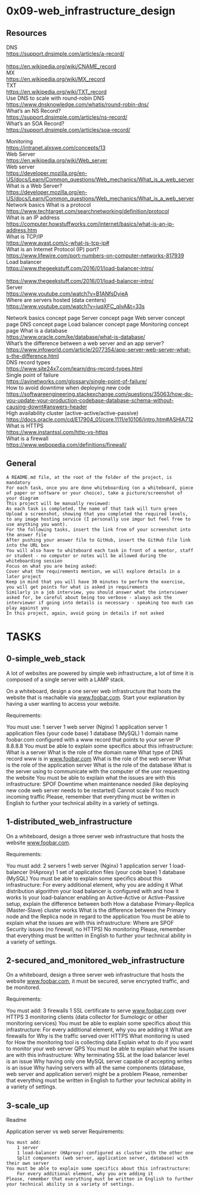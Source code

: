 # 0x09-web_infrastructure_design

## Resources

DNS <br>https://support.dnsimple.com/articles/a-record/ <br> <br>https://en.wikipedia.org/wiki/CNAME_record<br> MX<br>https://en.wikipedia.org/wiki/MX_record <br> TXT<br>https://en.wikipedia.org/wiki/TXT_record<br> Use DNS to scale with round-robin DNS<br> https://www.dnsknowledge.com/whatis/round-robin-dns/<br> What’s an NS Record?<br>https://support.dnsimple.com/articles/ns-record/<br> What’s an SOA Record?<br>https://support.dnsimple.com/articles/soa-record/<br>

Monitoring <br>https://intranet.alxswe.com/concepts/13<br>
Web Server <br>https://en.wikipedia.org/wiki/Web_server<br> Web server<br>https://developer.mozilla.org/en-US/docs/Learn/Common_questions/Web_mechanics/What_is_a_web_server<br> What is a Web Server?<br>https://developer.mozilla.org/en-US/docs/Learn/Common_questions/Web_mechanics/What_is_a_web_server<br>
Network basics 
What is a protocol<br>https://www.techtarget.com/searchnetworking/definition/protocol<br> 
What is an IP address<br>https://computer.howstuffworks.com/internet/basics/what-is-an-ip-address.htm<br> 
What is TCP/IP<br>https://www.avast.com/c-what-is-tcp-ip#<br> 
What is an Internet Protocol (IP) port?<br>https://www.lifewire.com/port-numbers-on-computer-networks-817939<br>
Load balancer <br>https://www.thegeekstuff.com/2016/01/load-balancer-intro/<br> 
<br>https://www.thegeekstuff.com/2016/01/load-balancer-intro/<br>
Server <br>https://www.youtube.com/watch?v=B1ANfsDyjeA<br>
Where are servers hosted (data centers)<br>https://www.youtube.com/watch?v=iuqXFC_qIvA&t=33s<br>


Network basics concept page
Server concept page
Web server concept page
DNS concept page
Load balancer concept page
Monitoring concept page
What is a database <br>https://www.oracle.com/ke/database/what-is-database/<br>
What’s the difference between a web server and an app server? <br>https://www.infoworld.com/article/2077354/app-server-web-server-what-s-the-difference.html<br>
DNS record types <br>https://www.site24x7.com/learn/dns-record-types.html<br>
Single point of failure <br>https://avinetworks.com/glossary/single-point-of-failure/<br>
How to avoid downtime when deploying new code <br>https://softwareengineering.stackexchange.com/questions/35063/how-do-you-update-your-production-codebase-database-schema-without-causing-downt#answers-header<br>
High availability cluster (active-active/active-passive) <br>https://docs.oracle.com/cd/E17904_01/core.1111/e10106/intro.htm#ASHIA712<br>
What is HTTPS <br>https://www.instantssl.com/http-vs-https<br>
What is a firewall <br>https://www.webopedia.com/definitions/firewall/<br>

## General
	A README.md file, at the root of the folder of the project, is mandatory
	For each task, once you are done whiteboarding (on a whiteboard, piece of paper or software or your choice), take a picture/screenshot of your diagram
	This project will be manually reviewed:
	As each task is completed, the name of that task will turn green
	Upload a screenshot, showing that you completed the required levels, to any image hosting service (I personally use imgur but feel free to use anything you want).
	For the following tasks, insert the link from of your screenshot into the answer file
	After pushing your answer file to GitHub, insert the GitHub file link into the URL box
	You will also have to whiteboard each task in front of a mentor, staff or student - no computer or notes will be allowed during the whiteboarding session
	Focus on what you are being asked:
	Cover what the requirements mention, we will explore details in a later project
	Keep in mind that you will have 30 minutes to perform the exercise, you will get points for what is asked in requirements
	Similarly in a job interview, you should answer what the interviewer asked for, be careful about being too verbose - always ask the interviewer if going into details is necessary - speaking too much can play against you
	In this project, again, avoid going in details if not asked

# TASKS
## 0-simple_web_stack

A lot of websites are powered by simple web infrastructure, a lot of time it is composed of a single server with a LAMP stack.

On a whiteboard, design a one server web infrastructure that hosts the website that is reachable via www.foobar.com. Start your explanation by having a user wanting to access your website.

Requirements:

You must use:
	1 server
	1 web server (Nginx)
	1 application server
	1 application files (your code base)
	1 database (MySQL)
	1 domain name foobar.com configured with a www record that points to your server IP 8.8.8.8
You must be able to explain some specifics about this infrastructure:
	What is a server
	What is the role of the domain name
	What type of DNS record www is in www.foobar.com
	What is the role of the web server
	What is the role of the application server
	What is the role of the database
	What is the server using to communicate with the computer of the user requesting the website
You must be able to explain what the issues are with this infrastructure:
	SPOF
	Downtime when maintenance needed (like deploying new code web server needs to be restarted)
	Cannot scale if too much incoming traffic
Please, remember that everything must be written in English to further your technical ability in a variety of settings.

## 1-distributed_web_infrastructure

On a whiteboard, design a three server web infrastructure that hosts the website www.foobar.com.

Requirements:

You must add:
	2 servers
	1 web server (Nginx)
	1 application server
	1 load-balancer (HAproxy)
	1 set of application files (your code base)
	1 database (MySQL)
You must be able to explain some specifics about this infrastructure:
	For every additional element, why you are adding it
	What distribution algorithm your load balancer is configured with and how it works
	Is your load-balancer enabling an Active-Active or Active-Passive setup, explain the difference between both
	How a database Primary-Replica (Master-Slave) cluster works
	What is the difference between the Primary node and the Replica node in regard to the application
You must be able to explain what the issues are with this infrastructure:
	Where are SPOF
	Security issues (no firewall, no HTTPS)
	No monitoring
Please, remember that everything must be written in English to further your technical ability in a variety of settings.

## 2-secured_and_monitored_web_infrastructure

On a whiteboard, design a three server web infrastructure that hosts the website www.foobar.com, it must be secured, serve encrypted traffic, and be monitored.

Requirements:

You must add:
	3 firewalls
	1 SSL certificate to serve www.foobar.com over HTTPS
	3 monitoring clients (data collector for Sumologic or other monitoring services)
You must be able to explain some specifics about this infrastructure:
	For every additional element, why you are adding it
	What are firewalls for
	Why is the traffic served over HTTPS
	What monitoring is used for
	How the monitoring tool is collecting data
	Explain what to do if you want to monitor your web server QPS
You must be able to explain what the issues are with this infrastructure:
	Why terminating SSL at the load balancer level is an issue
	Why having only one MySQL server capable of accepting writes is an issue
	Why having servers with all the same components (database, web server and application server) might be a problem
Please, remember that everything must be written in English to further your technical ability in a variety of settings.

## 3-scale_up

Readme

Application server vs web server
Requirements:

	You must add:
		1 server
		1 load-balancer (HAproxy) configured as cluster with the other one
		Split components (web server, application server, database) with their own server
	You must be able to explain some specifics about this infrastructure:
		For every additional element, why you are adding it
	Please, remember that everything must be written in English to further your technical ability in a variety of settings.
